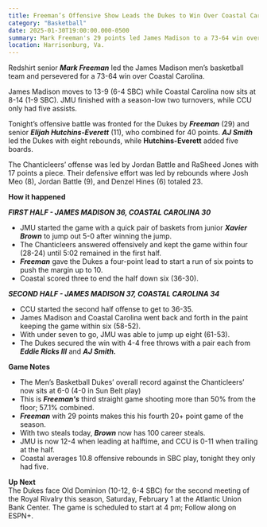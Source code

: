 ```yaml
---
title: Freeman’s Offensive Show Leads the Dukes to Win Over Coastal Carolina, 73-64
category: "Basketball"
date: 2025-01-30T19:00:00.000-0500
summary: Mark Freeman's 29 points led James Madison to a 73-64 win over Coastal Carolina, keeping the Dukes unbeaten in the matchup.
location: Harrisonburg, Va. 
---
```


Redshirt senior ***Mark Freeman*** led the James Madison men’s basketball team and persevered for a 73-64 win over Coastal Carolina. 

James Madison moves to 13-9 (6-4 SBC) while Coastal Carolina now sits at 8-14 (1-9 SBC). JMU finished with a season-low two turnovers, while CCU only had five assists. 

Tonight’s offensive battle was fronted for the Dukes by ***Freeman*** (29) and senior ***Elijah Hutchins-Everett*** (11), who combined for 40 points. ***AJ Smith*** led the Dukes with eight rebounds, while **Hutchins-Everett** added five boards.

The Chanticleers’ offense was led by Jordan Battle and RaSheed Jones with 17 points a piece. Their defensive effort was led by rebounds where Josh Meo (8), Jordan Battle (9), and Denzel Hines (6) totaled 23\. 

**How it happened**

***FIRST HALF \- JAMES MADISON 36, COASTAL CAROLINA 30***

* JMU started the game with a quick pair of baskets from junior ***Xavier Brown*** to jump out 5-0 after winning the jump.  
* The Chanticleers answered offensively and kept the game within four (28-24) until 5:02 remained in the first half.  
* ***Freeman*** gave the Dukes a four-point lead to start a run of six points to push the margin up to 10\.
* Coastal scored three to end the half down six (36-30).

***SECOND HALF \- JAMES MADISON 37, COASTAL CAROLINA 34***

* CCU started the second half offense to get to 36-35.  
* James Madison and Coastal Carolina went back and forth in the paint keeping the game within six (58-52).  
* With under seven to go, JMU was able to jump up eight (61-53).  
* The Dukes secured the win with 4-4 free throws with a pair each from ***Eddie Ricks III*** and ***AJ Smith.***

**Game Notes**

* The Men’s Basketball Dukes’ overall record against the Chanticleers’ now sits at 6-0 (4-0 in Sun Belt play)  
* This is ***Freeman's*** third straight game shooting more than 50% from the floor; 57.1% combined.  
* ***Freeman*** with 29 points makes this his fourth 20+ point game of the season.
* With two steals today, ***Brown*** now has 100 career steals.  
* JMU is now 12-4 when leading at halftime, and CCU is 0-11 when trailing at the half.  
* Coastal averages 10.8 offensive rebounds in SBC play, tonight they only had five.

**Up Next**  
The Dukes face Old Dominion (10-12, 6-4 SBC) for the second meeting of the Royal Rivalry this season, Saturday, February 1 at the Atlantic Union Bank Center. The game is scheduled to start at 4 pm; Follow along on ESPN+.
